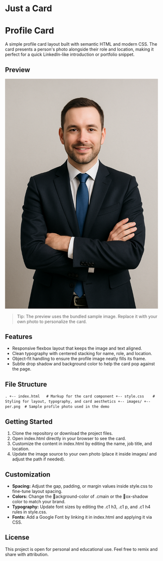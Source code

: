 # Just a Card
# Profile Card

A simple profile card layout built with semantic HTML and modern CSS. The card presents a person's photo alongside their role and location, making it perfect for a quick LinkedIn-like introduction or portfolio snippet.

## Preview

![Profile Card Preview](./images/per.png)

> Tip: The preview uses the bundled sample image. Replace it with your own photo to personalize the card.

## Features

- Responsive flexbox layout that keeps the image and text aligned.
- Clean typography with centered stacking for name, role, and location.
- Object-fit handling to ensure the profile image neatly fills its frame.
- Subtle drop shadow and background color to help the card pop against the page.

## File Structure

`
.
+-- index.html   # Markup for the card component
+-- style.css    # Styling for layout, typography, and card aesthetics
+-- images/
    +-- per.png  # Sample profile photo used in the demo
`

## Getting Started

1. Clone the repository or download the project files.
2. Open index.html directly in your browser to see the card.
3. Customize the content in index.html by editing the name, job title, and location.
4. Update the image source to your own photo (place it inside images/ and adjust the path if needed).

## Customization

- **Spacing:** Adjust the gap, padding, or margin values inside style.css to fine-tune layout spacing.
- **Colors:** Change the ackground-color of .cmain or the ox-shadow color to match your brand.
- **Typography:** Update font sizes by editing the .c1 h3, .c1 p, and .c1 h4 rules in style.css.
- **Fonts:** Add a Google Font by linking it in index.html and applying it via CSS.

## License

This project is open for personal and educational use. Feel free to remix and share with attribution.